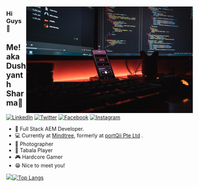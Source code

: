 <p align="center">
<img src="https://github.com/dushyntSharma/dushyntSharma/blob/master/img.jpg" width="450" alt="iComics on an iPhone XS Max" align="right" />
</p>

### Hi Guys 👋
## Me! aka Dushyanth Sharma🤔

<p align="left">
<a href="https://www.linkedin.com/in/shreevatsa-ms-03971616b/">
<img src="https://img.shields.io/badge/-LinkedIn-%233781da" alt="LinkedIn"/></a> 
<a href="https://twitter.com/dushynt_sharma">
<img src="https://img.shields.io/badge/-Twitter-%231DA1F2" alt="Twitter" /></a> 
<a href="https://www.facebook.com/dushyntSharma07/">
<img src="https://img.shields.io/badge/-Facebook-blue" alt="Facebook" /></a> 
<a href="https://www.instagram.com/dushynt_sharma">
<img src="https://img.shields.io/badge/-Instagram-%23eb13a5" alt="Instagram" /></a> 
</p>

* 📱  Full Stack AEM Developer.
* 💻 Currently at [Mindtree](https://www.mindtree.com/), formerly at [portQii Pte Ltd](https://www.portqii.com/) .   
* 🎪 Photographer
* 🥁 Tabala Player
* 🎮 Hardcore Gamer
* 😁 Nice to meet you!



<img src = "https://github-readme-stats.vercel.app/api?username=dushyntSharma&&show_icons=true&theme=radical">[![Top Langs](https://github-readme-stats.vercel.app/api/top-langs/?username=dushyntSharma&layout=compact&theme=merko)](https://github.com/anuraghazra/github-readme-stats)
